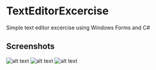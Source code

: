 # TextEditorExcercise
Simple text editor excercise using Windows Forms and C#

## Screenshots
![alt text](https://gcdn.pbrd.co/images/6ZUlIrem4YAr.png?o=1)
![alt text](https://gcdn.pbrd.co/images/FrstVvHzS4Wt.png?o=1)
![alt text](https://gcdn.pbrd.co/images/zUdkx4818GVo.png?o=1)

